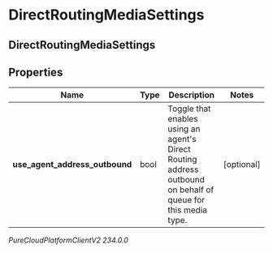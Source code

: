 # DirectRoutingMediaSettings

## DirectRoutingMediaSettings

## Properties

|Name | Type | Description | Notes|
|------------ | ------------- | ------------- | -------------|
| **use_agent_address_outbound** | bool | Toggle that enables using an agent&#39;s Direct Routing address outbound on behalf of queue for this media type. | [optional] |



_PureCloudPlatformClientV2 234.0.0_

